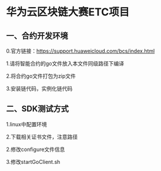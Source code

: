 # 华为云区块链大赛ETC项目
## 一、合约开发环境
0.官方链接：https://support.huaweicloud.com/bcs/index.html

1.请将智能合约的go文件放入本文件同级路径下编译

2.将合约go文件打包为zip文件

3.安装链代码，实例化链代码
## 二、SDK测试方式
1.linux中配置环境

2.下载相关证书文件，注意路径

2.修改configure文件信息

3.修改startGoClient.sh